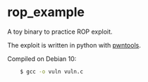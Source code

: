 # rop_example

A toy binary to practice ROP exploit.

The exploit is written in python with [pwntools](http://docs.pwntools.com/en/stable/).

Compiled on Debian 10:
```bash
    $ gcc -o vuln vuln.c
```
